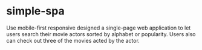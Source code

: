 # simple-spa

Use mobile-first responsive designed a single-page web application to let users search their movie actors sorted by alphabet or popularity. Users also can check out three of the movies acted by the actor.
